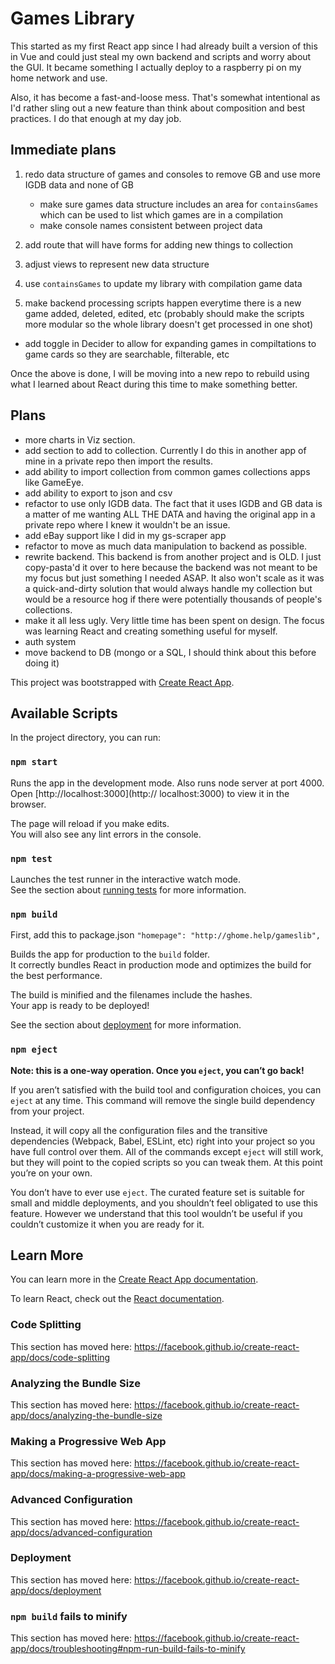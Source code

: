 # Games Library

This started as my first React app since I had already built a version of this in Vue and could just steal my own backend and scripts and worry about the GUI. It became something I actually deploy to a raspberry pi on my home network and use.

Also, it has become a fast-and-loose mess. That's somewhat intentional as I'd rather sling out a new feature than think about composition and best practices. I do that enough at my day job.

## Immediate plans

1. redo data structure of games and consoles to remove GB and use more IGDB data and none of GB

   - make sure games data structure includes an area for `containsGames` which can be used to list which games are in a compilation
   - make console names consistent between project data

2. add route that will have forms for adding new things to collection
3. adjust views to represent new data structure
4. use `containsGames` to update my library with compilation game data
5. make backend processing scripts happen everytime there is a new game added, deleted, edited, etc (probably should make the scripts more modular so the whole library doesn't get processed in one shot)

- add toggle in Decider to allow for expanding games in compiltations to game cards so they are searchable, filterable, etc

Once the above is done, I will be moving into a new repo to rebuild using what I learned about React during this time to make something better.

## Plans

- more charts in Viz section.
- add section to add to collection. Currently I do this in another app of mine in a private repo then import the results.
- add ability to import collection from common games collections apps like GameEye.
- add ability to export to json and csv
- refactor to use only IGDB data. The fact that it uses IGDB and GB data is a matter of me wanting ALL THE DATA and having the original app in a private repo where I knew it wouldn't be an issue.
- add eBay support like I did in my gs-scraper app
- refactor to move as much data manipulation to backend as possible.
- rewrite backend. This backend is from another project and is OLD. I just copy-pasta'd it over to here because the backend was not meant to be my focus but just something I needed ASAP. It also won't scale as it was a quick-and-dirty solution that would always handle my collection but would be a resource hog if there were potentially thousands of people's collections.
- make it all less ugly. Very little time has been spent on design. The focus was learning React and creating something useful for myself.
- auth system
- move backend to DB (mongo or a SQL, I should think about this before doing it)

This project was bootstrapped with [Create React App](https://github.com/facebook/create-react-app).

## Available Scripts

In the project directory, you can run:

### `npm start`

Runs the app in the development mode. Also runs node server at port 4000.<br />
Open [http://localhost:3000](http:// localhost:3000) to view it in the browser.

The page will reload if you make edits.<br />
You will also see any lint errors in the console.

### `npm test`

Launches the test runner in the interactive watch mode.<br />
See the section about [running tests](https://facebook.github.io/create-react-app/docs/running-tests) for more information.

### `npm build`

First, add this to package.json `"homepage": "http://ghome.help/gameslib",`

Builds the app for production to the `build` folder.<br />
It correctly bundles React in production mode and optimizes the build for the best performance.

The build is minified and the filenames include the hashes.<br />
Your app is ready to be deployed!

See the section about [deployment](https://facebook.github.io/create-react-app/docs/deployment) for more information.

### `npm eject`

**Note: this is a one-way operation. Once you `eject`, you can’t go back!**

If you aren’t satisfied with the build tool and configuration choices, you can `eject` at any time. This command will remove the single build dependency from your project.

Instead, it will copy all the configuration files and the transitive dependencies (Webpack, Babel, ESLint, etc) right into your project so you have full control over them. All of the commands except `eject` will still work, but they will point to the copied scripts so you can tweak them. At this point you’re on your own.

You don’t have to ever use `eject`. The curated feature set is suitable for small and middle deployments, and you shouldn’t feel obligated to use this feature. However we understand that this tool wouldn’t be useful if you couldn’t customize it when you are ready for it.

## Learn More

You can learn more in the [Create React App documentation](https://facebook.github.io/create-react-app/docs/getting-started).

To learn React, check out the [React documentation](https://reactjs.org/).

### Code Splitting

This section has moved here: https://facebook.github.io/create-react-app/docs/code-splitting

### Analyzing the Bundle Size

This section has moved here: https://facebook.github.io/create-react-app/docs/analyzing-the-bundle-size

### Making a Progressive Web App

This section has moved here: https://facebook.github.io/create-react-app/docs/making-a-progressive-web-app

### Advanced Configuration

This section has moved here: https://facebook.github.io/create-react-app/docs/advanced-configuration

### Deployment

This section has moved here: https://facebook.github.io/create-react-app/docs/deployment

### `npm build` fails to minify

This section has moved here: https://facebook.github.io/create-react-app/docs/troubleshooting#npm-run-build-fails-to-minify
